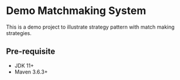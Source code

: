 # Demo Matchmaking System

This is a demo project to illustrate strategy pattern with match making strategies.

## Pre-requisite

- JDK 11+
- Maven 3.6.3+
